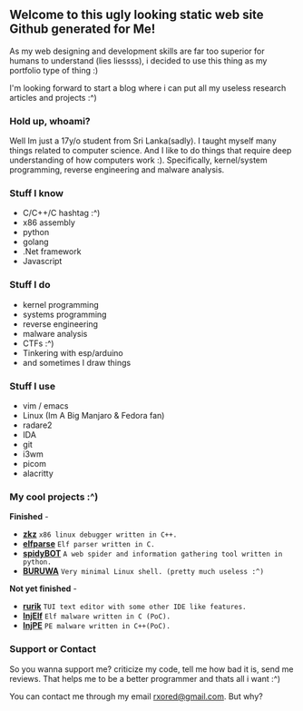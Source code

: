 ## Welcome to this ugly looking static web site Github generated for Me!

As my web designing and development skills are far too superior for humans to understand (lies liessss), i decided to use this thing as my portfolio type of thing :)

I'm looking forward to start a blog where i can put all my useless research articles and projects :^)

### Hold up, whoami?

Well Im just a 17y/o student from Sri Lanka(sadly). I taught myself many things related to computer science. And I like to do things that require deep understanding of how computers work :). Specifically, kernel/system programming, reverse engineering and malware analysis.

### Stuff I know

- C/C++/C hashtag :^)
- x86 assembly
- python
- golang
- .Net framework
- Javascript

### Stuff I do

- kernel programming
- systems programming
- reverse engineering
- malware analysis
- CTFs :^)
- Tinkering with esp/arduino
- and sometimes I draw things

### Stuff I use

- vim / emacs
- Linux (Im A Big Manjaro & Fedora fan)
- radare2
- IDA
- git
- i3wm
- picom 
- alacritty

### My cool projects :^)

**Finished** - 
- **[zkz](https://github.com/rxOred/zkz.git)** `x86 linux debugger written in C++.`
- **[elfparse](https://github.com/rxOred/elfparse.git)** `Elf parser written in C.`
- **[spidyBOT](https://github.com/rxOred/spidyBOT.git)** `A web spider and information gathering tool written in python.`
- **[BURUWA](https://github.com/rxOred/BURUWA.git)** `Very minimal Linux shell. (pretty much useless :^)`

**Not yet finished** -
- **[rurik](https://github.com/rxOred/rurik.git)** `TUI text editor with some other IDE like features.`
- **[InjElf](https://github.com/rxOred/InjElf.git)** `Elf malware written in C (PoC).`
- **[InjPE](https://github.com/rxOred/InjPE.git)** `PE malware written in C++(PoC).`

### Support or Contact

So you wanna support me? criticize my code, tell me how bad it is, send me reviews. That helps me to be a better programmer and thats all i want :^)

You can contact me through my email rxored@gmail.com. But why?
